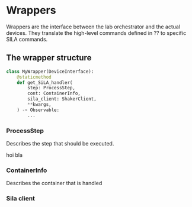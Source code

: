# Wrappers
Wrappers are the interface between the lab orchestrator and the actual devices. They translate the high-level commands
defined in ?? to specific SILA commands.

## The wrapper structure

```python
class MyWrapper(DeviceInterface):
    @staticmethod
    def get_SiLA_handler(
        step: ProcessStep,
        cont: ContainerInfo,
        sila_client: ShakerClient,
        **kwargs,
    ) -> Observable:
        ...
```

### ProcessStep
Describes the step that should be executed.

hoi
bla

### ContainerInfo
Describes the container that is handled

### Sila client
